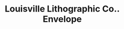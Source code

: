 ---
doi: 10.7916/D8TT62XZ
date_other: '1893'
date_other_textual: '1893'
form: printed ephemera
genre:
- Envelopes
name:
- Louisville Lithographic Co.
object_in_context_url: https://biggert.cul.columbia.edu/items/view/ave_biggert_00316
subject_hierarchical_geographic:
- Louisville, Kentucky, United States
subject_name:
- Louisville Lithographic Co.
title: Louisville Lithographic Co.. Envelope
sort_title: Louisville Lithographic Co.. Envelope
call_number: ave_biggert_00316
coordinates:
- 38.22533333333334,-85.74166666666667
pid: ave_biggert_00316
identifiers: ave_biggert_00316
thumbnail: https://derivativo-3.library.columbia.edu/iiif/2/ldpd:344237/full/!256,256/0/native.jpg
permalink: "/biggert/ave_biggert_00316/"
layout: iiif-image-page
---